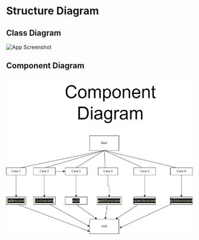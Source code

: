 
# Structure Diagram




## Class Diagram

![App Screenshot](https://raw.githubusercontent.com/Akash-50321/1_certificatephoto/main/M1%20certificate/component.png)


## Component Diagram
## ![App Screenshot](https://raw.githubusercontent.com/akashkumar26/M1_Phonebook-Application/main/0_Certificates/component.png)
